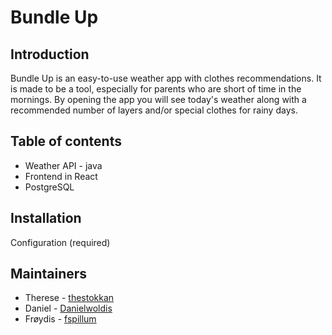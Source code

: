 # Bundle Up

## Introduction
Bundle Up is an easy-to-use weather app with clothes recommendations. It is made to be a tool, especially
for parents who are short of time in the mornings. By opening the app you will see today's weather 
along with a recommended number of layers and/or special clothes for rainy days. 

## Table of contents 
- Weather API - java
- Frontend in React
- PostgreSQL 

## Installation 

Configuration (required)

## Maintainers
- Therese - [thestokkan](https://github.com/thestokkan)
- Daniel - [Danielwoldis](https://github.com/Danielwoldis)
- Frøydis - [fspillum](https://github.com/fspillum)
